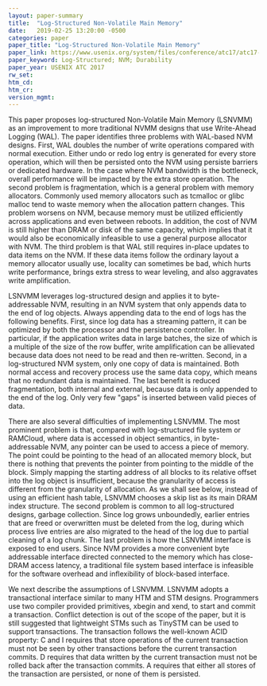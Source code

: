 ```yaml
---
layout: paper-summary
title:  "Log-Structured Non-Volatile Main Memory"
date:   2019-02-25 13:20:00 -0500
categories: paper
paper_title: "Log-Structured Non-Volatile Main Memory"
paper_link: https://www.usenix.org/system/files/conference/atc17/atc17-hu.pdf
paper_keyword: Log-Structured; NVM; Durability
paper_year: USENIX ATC 2017
rw_set: 
htm_cd: 
htm_cr: 
version_mgmt: 
---
```


This paper proposes log-structured Non-Volatile Main Memory (LSNVMM) as an improvement to more traditional NVMM designs
that use Write-Ahead Logging (WAL). The paper identifies three problems with WAL-based NVM designs. First, WAL doubles the 
number of write operations compared with normal execution. Either undo or redo log entry is generated for every store 
operation, which will then be persisted onto the NVM using persiste barriers or dedicated hardware. In the case where NVM 
bandwidth is the bottleneck, overall performance will be impacted by the extra store operation. The second problem is 
fragmentation, which is a general problem with memory allocators. Commonly used memory allocators such as tcmalloc or glibc 
malloc tend to waste memory when the allocation pattern changes. This problem worsens on NVM, because memory must be utilized
efficiently across applications and even between reboots. In addition, the cost of NVM is still higher than DRAM or disk of
the same capacity, which implies that it would also be economically infeasible to use a general purpose allocator with NVM.
The third problem is that WAL still requires in-place updates to data items on the NVM. If these data items follow the 
ordinary layout a memory allocator usually use, locality can sometimes be bad, which hurts write performance, brings extra 
stress to wear leveling, and also aggravates write amplification.

LSNVMM leverages log-structured design and applies it to byte-addressable NVM, resulting in an NVM system that only appends 
data to the end of log objects. Always appending data to the end of logs has the following benefits. First, since log 
data has a streaming pattern, it can be optimized by both the processor and the persistence controller. In particular,
if the application writes data in large batches, the size of which is a multiple of the size of the row buffer, write 
amplification can be allievated because data does not need to be read and then re-written. Second, in a log-structured
NVM system, only one copy of data is maintained. Both normal access and recovery process use the same data copy, which means
that no redundant data is maintained. The last benefit is reduced fragmentation, both internal and external, because data 
is only appended to the end of the log. Only very few "gaps" is inserted between valid pieces of data. 

There are also several difficulties of implementing LSNVMM. The most prominent problem is that, compared with log-structured
file system or RAMCloud, where data is accessed in object semantics, in byte-addressable NVM, any pointer can be used to
access a piece of memory. The point could be pointing to the head of an allocated memory block, but there is nothing that 
prevents the pointer from pointing to the middle of the block. Simply mapping the starting address of all blocks to its 
relative offset into the log object is insufficient, because the granularity of access is different from the granularity of 
allocation. As we shall see below, instead of using an efficient hash table, LSNVMM chooses a skip list as its main DRAM 
index structure. The second problem is common to all log-structured designs, garbage collection. Since log grows unboundedly,
earlier entries that are freed or overwritten must be deleted from the log, during which process live entries are also migrated
to the head of the log due to partial cleaning of a log chunk. The last problem is how the LSNVMM interface is exposed to
end users. Since NVM provides a more convenient byte addressable interface directed connected to the memory which has close-DRAM
access latency, a traditional file system based interface is infeasible for the software overhead and inflexibility of 
block-based interface.

We next describe the assumptions of LSNVMM. LSNVMM adopts a transactional interface similar to many HTM and STM designs.
Programmers use two compiler provided primitives, xbegin and xend, to start and commit a transaction. Conflict detection
is out of the scope of the paper, but it is still suggested that lightweight STMs such as TinySTM can be used to
support transactions. The transaction follows the well-known ACID property: C and I requires that store operations of the 
current transaction must not be seen by other transactions before the current transaction commits. D requires that data 
written by the current transaction must not be rolled back after the transaction commits. A requires that either all stores
of the transaction are persisted, or none of them is persisted. 